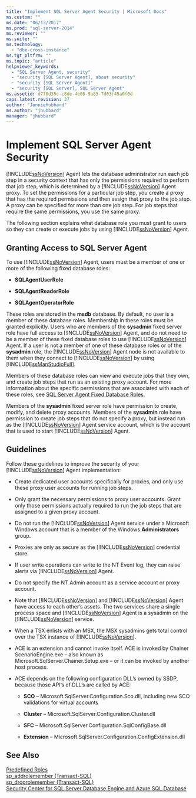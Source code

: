 ```yaml
---
title: "Implement SQL Server Agent Security | Microsoft Docs"
ms.custom: ""
ms.date: "06/13/2017"
ms.prod: "sql-server-2014"
ms.reviewer: ""
ms.suite: ""
ms.technology: 
  - "dbe-cross-instance"
ms.tgt_pltfrm: ""
ms.topic: "article"
helpviewer_keywords: 
  - "SQL Server Agent, security"
  - "security [SQL Server Agent], about security"
  - "security [SQL Server Agent]"
  - "security [SQL Server], SQL Server Agent"
ms.assetid: d770d35c-c8de-4e00-9a85-7d03f45a0f0d
caps.latest.revision: 37
author: "JennieHubbard"
ms.author: "jhubbard"
manager: "jhubbard"
---
```

# Implement SQL Server Agent Security
  [!INCLUDE[ssNoVersion](../../includes/ssnoversion-md.md)] Agent lets the database administrator run each job step in a security context that has only the permissions required to perform that job step, which is determined by a [!INCLUDE[ssNoVersion](../../includes/ssnoversion-md.md)] Agent proxy. To set the permissions for a particular job step, you create a proxy that has the required permissions and then assign that proxy to the job step. A proxy can be specified for more than one job step. For job steps that require the same permissions, you use the same proxy.  
  
 The following section explains what database role you must grant to users so they can create or execute jobs by using [!INCLUDE[ssNoVersion](../../includes/ssnoversion-md.md)] Agent.  
  
## Granting Access to SQL Server Agent  
 To use [!INCLUDE[ssNoVersion](../../includes/ssnoversion-md.md)] Agent, users must be a member of one or more of the following fixed database roles:  
  
-   **SQLAgentUserRole**  
  
-   **SQLAgentReaderRole**  
  
-   **SQLAgentOperatorRole**  
  
 These roles are stored in the **msdb** database. By default, no user is a member of these database roles. Membership in these roles must be granted explicitly. Users who are members of the **sysadmin** fixed server role have full access to [!INCLUDE[ssNoVersion](../../includes/ssnoversion-md.md)] Agent, and do not need to be a member of these fixed database roles to use [!INCLUDE[ssNoVersion](../../includes/ssnoversion-md.md)] Agent. If a user is not a member of one of these database roles or of the **sysadmin** role, the [!INCLUDE[ssNoVersion](../../includes/ssnoversion-md.md)] Agent node is not available to them when they connect to [!INCLUDE[ssNoVersion](../../includes/ssnoversion-md.md)] by using [!INCLUDE[ssManStudioFull](../../includes/ssmanstudiofull-md.md)].  
  
 Members of these database roles can view and execute jobs that they own, and create job steps that run as an existing proxy account. For more information about the specific permissions that are associated with each of these roles, see [SQL Server Agent Fixed Database Roles](sql-server-agent-fixed-database-roles.md).  
  
 Members of the **sysadmin** fixed server role have permission to create, modify, and delete proxy accounts. Members of the **sysadmin** role have permission to create job steps that do not specify a proxy, but instead run as the [!INCLUDE[ssNoVersion](../../includes/ssnoversion-md.md)] Agent service account, which is the account that is used to start [!INCLUDE[ssNoVersion](../../includes/ssnoversion-md.md)] Agent.  
  
## Guidelines  
 Follow these guidelines to improve the security of your [!INCLUDE[ssNoVersion](../../includes/ssnoversion-md.md)] Agent implementation:  
  
-   Create dedicated user accounts specifically for proxies, and only use these proxy user accounts for running job steps.  
  
-   Only grant the necessary permissions to proxy user accounts. Grant only those permissions actually required to run the job steps that are assigned to a given proxy account.  
  
-   Do not run the [!INCLUDE[ssNoVersion](../../includes/ssnoversion-md.md)] Agent service under a Microsoft Windows account that is a member of the Windows **Administrators** group.  
  
-   Proxies are only as secure as the [!INCLUDE[ssNoVersion](../../includes/ssnoversion-md.md)] credential store.  
  
-   If user write operations can write to the NT Event log, they can raise alerts via [!INCLUDE[ssNoVersion](../../includes/ssnoversion-md.md)] Agent.  
  
-   Do not specify the NT Admin account as a service account or proxy account.  
  
-   Note that [!INCLUDE[ssNoVersion](../../includes/ssnoversion-md.md)] and [!INCLUDE[ssNoVersion](../../includes/ssnoversion-md.md)] Agent have access to each other’s assets. The two services share a single process space and [!INCLUDE[ssNoVersion](../../includes/ssnoversion-md.md)] Agent is a sysadmin on the [!INCLUDE[ssNoVersion](../../includes/ssnoversion-md.md)] service.  
  
-   When a TSX enlists with an MSX, the MSX sysadmins gets total control over the TSX instance of [!INCLUDE[ssNoVersion](../../includes/ssnoversion-md.md)].  
  
-   ACE is an extension and cannot invoke itself. ACE is invoked by Chainer ScenarioEngine.exe – also known as Microsoft.SqlServer.Chainer.Setup.exe – or it can be invoked by another host process.  
  
-   ACE depends on the following configuration DLL’s owned by SSDP, because those API’s of DLL’s are called by ACE:  
  
    -   **SCO** – Microsoft.SqlServer.Configuration.Sco.dll, including new SCO validations for virtual accounts  
  
    -   **Cluster** – Microsoft.SqlServer.Configuration.Cluster.dll  
  
    -   **SFC** – Microsoft.SqlServer.Configuration.SqlConfigBase.dll  
  
    -   **Extension** – Microsoft.SqlServer.Configuration.ConfigExtension.dll  
  
## See Also  
 [Predefined Roles](../../reporting-services/predefined-roles.md)   
 [sp_addrolemember &#40;Transact-SQL&#41;](~/relational-databases/system-stored-procedures/sp-addrolemember-transact-sql.md)   
 [sp_droprolemember &#40;Transact-SQL&#41;](~/relational-databases/system-stored-procedures/sp-droprolemember-transact-sql.md)   
 [Security Center for SQL Server Database Engine and Azure SQL Database](../relational-databases/security/security-center-for-sql-server-database-engine-and-azure-sql-database.md)  
  
  